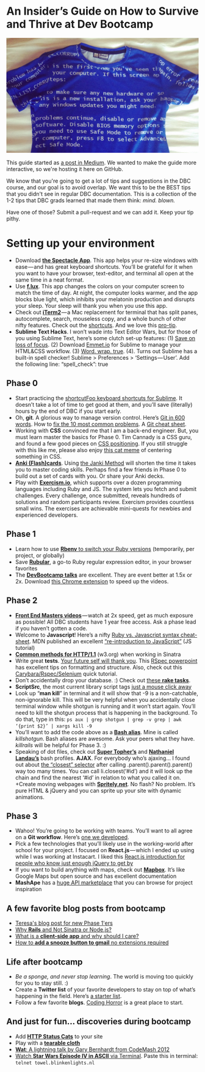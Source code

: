 # An Insider’s Guide on How to Survive and Thrive at Dev Bootcamp
![First Day of DBC Outfit](/blue-screen-of-death-tee.png)

This guide started as [a post in Medium](https://blog.andreacoravos.com/things-i-wish-i-knew-tips-and-tricks-for-devbootcamp-3271b516328b#.dqrhkq43q). We wanted to make the guide more interactive, so we're hosting it here on GitHub. 

We know that you're going to get a lot of tips and suggestions in the DBC course, and our goal is to avoid overlap. We want this to be the BEST tips that you didn't see in regular DBC documentation. This is a collection of the 1-2 tips that DBC grads learned that made them think: *mind. blown.*

Have one of those? Submit a pull-request and we can add it. Keep your tip pithy.

# Setting up your environment
+ Download **[the Spectacle App](https://www.spectacleapp.com/)**. This app helps your re-size windows with ease — and has great keyboard shortcuts. You’ll be grateful for it when you want to have your browser, text-editor, and terminal all open at the same time in a neat format.
+ Use **[f.lux](https://justgetflux.com/)**. This app changes the colors on your computer screen to match the time of day. At night, the computer looks warmer, and the app blocks blue light, which inhibits your melatonin production and disrupts your sleep. Your sleep will thank you when you use this app.
+ Check out **[iTerm2](https://www.iterm2.com/)** — a Mac replacement for terminal that has split panes, autocomplete, search, mouseless copy, and a whole bunch of other nifty features. Check out the [shortcuts](https://www.youtube.com/watch?t=93&v=KJEN-GFSkrU). And we love this [pro-tip](https://twitter.com/wesbos/status/626055204488658944).
+ **Sublime Text Hacks**. I won’t wade into Text Editor Wars, but for those of you using Sublime Text, here’s some clutch set-up features: (1) [Save on loss of focus](http://superuser.com/questions/366132/possible-for-sublime-text-2-to-save-on-loss-of-focus). (2) Download [Emmet.io](http://emmet.io/) for Sublime to manage your HTML&CSS workflow. (3) [Word. wrap. true](http://justinseeley.com/tutorials/quick-tip-enable-sublime-text-word-wrap/). (4). Turns out Sublime has a built-in spell checker! Sublime > Preferences > ‘Settings — User’. Add the following line: “spell_check”: true

## Phase 0
+ Start practicing the [shortcutFoo keyboard shortcuts for Sublime](https://www.shortcutfoo.com/app/dojos/sublime-text-2-mac). It doesn’t take a lot of time to get good at them, and you’ll save (literally) hours by the end of DBC if you start early.
+ Oh, **git**. A glorious way to manage version control. Here’s [Git in 600 words](https://maryrosecook.com/blog/post/git-in-six-hundred-words). How to [fix the 10 most common problems](https://www.codementor.io/git/tutorial/10-common-git-problems-fix). A [Git cheat sheet](https://shriyanguna.github.io/cheat_sheet/cheat_sheet.html).
+ Working with **CSS** convinced me that I am a back-end engineer. But, you must learn master the basics for Phase 0. Tim Cannady is a CSS guru, and found a few good pieces on [CSS positioning](https://css-tricks.com/absolute-relative-fixed-positioining-how-do-they-differ/). If you still struggle with this like me, please also enjoy [this cat meme](https://twitter.com/thomasfuchs/status/637430978366021632?ref_src=twsrc%5Etfw) of centering something in CSS.
+ **[Anki (Flash)cards](http://ankisrs.net/)**. Using [the Janki Method](https://lifehacker.com/5973887/the-janki-method-shortens-the-time-itll-take-you-to-learn-to-code) will shorten the time it takes you to master coding skills. Perhaps find a few friends in Phase 0 to build out a set of cards with you. Or share your Anki decks.
+ Play with **[Exercism.io](http://exercism.io/)**, which supports over a dozen programming languages including Ruby and JS. The system lets you fetch and submit challenges. Every challenge, once submitted, reveals hundreds of solutions and random participants review. Exercism provides countless small wins. The exercises are achievable mini-quests for newbies and experienced developers.

## Phase 1
+ Learn how to use [**Rbenv** to switch your Ruby versions](http://makandracards.com/makandra/21545-rbenv-how-to-switch-to-another-ruby-version-temporarily-per-project-or-globally) (temporarily, per project, or globally)
+ Save **[Rubular](http://rubular.com/)**, a go-to Ruby regular expression editor, in your browser favorites
+ The **[DevBootcamp talks](http://talks.devbootcamp.com/)** are excellent. They are event better at 1.5x or 2x. Download [this Chrome extension](https://chrome.google.com/webstore/detail/video-speed-controller/nffaoalbilbmmfgbnbgppjihopabppdk?hl=en) to speed up the videos.

## Phase 2
+ [**Front End Masters videos**](https://frontendmasters.com/courses/) — watch at 2x speed, get as much exposure as possible! All DBC students have 1 year free access. Ask a phase lead if you haven’t gotten a code.
+ Welcome to **Javascript**! Here’s a nifty [Ruby vs. Javascript syntax cheat-sheet](http://agentcooper.io/js-ruby-comparison/). MDN published an excellent [“re-introduction to JavaScript”](https://developer.mozilla.org/en-US/docs/Web/JavaScript/A_re-introduction_to_JavaScript) (JS tutorial)
+ **[Common methods for HTTP/1.1](https://www.w3.org/Protocols/rfc2616/rfc2616-sec9.html)** (w3.org) when working in Sinatra
+ Write great **tests**. [Your future self will thank you](https://mobile.twitter.com/benhamner/status/581471523728412672). This [RSpec powerpoint](http://jakegoulding.com/presentations/rspec-structure/#slide-0) has excellent tips on formatting and structure. Also, check out this [Carybara/Rspec/Selenium](http://www.opinionatedprogrammer.com/2011/02/capybara-and-selenium-with-rspec-and-rails-3/) quick tutorial.
+ Don’t accidentally drop your database. :) Check out [these **rake tasks**](https://stackoverflow.com/questions/10301794/difference-between-rake-dbmigrate-dbreset-and-dbschemaload).
+ **ScriptSrc**, the most current library script tags [just a mouse click away](http://scriptsrc.net/)
+ Look up “**man kill**” in terminal and it will show that -9 is a non-catchable, non-ignorable kill. This will be very helpful when you accidentally close terminal window while shotgun is running and it won’t start again. You’ll need to kill the shotgun process that is happening in the background. To do that, type in this: ```ps aux | grep shotgun | grep -v grep | awk ‘{print $2}’ | xargs kill -9```
+ You’ll want to add the code above as a **[Bash alias](https://www.digitalocean.com/community/tutorials/an-introduction-to-useful-bash-aliases-and-functions)**. Mine is called *killshotgun*. Bash aliases are awesome. Ask your peers what they have. *killrails* will be helpful for Phase 3. :)
+ Speaking of dot files, check out **[Super Topher’s](https://github.com/supertopher/dotfiles)** and **[Nathaniel Landau’s](https://natelandau.com/my-mac-osx-bash_profile/)** bash profiles.
**AJAX**. For everybody who’s ajaxing… I found out about [the “closest” selector](https://api.jquery.com/closest/) after calling .parent().parent().parent() way too many times. You can call li.closest(‘#id’) and it will look up the chain and find the nearest ‘#id’ in relation to what you called it on.
+Create moving webpages with **[Spritely.net](http://spritely.net/)**. No flash? No problem. It’s pure HTML & jQuery and you can sprite up your site with dynamic animations.

## Phase 3
+ Wahoo! You’re going to be working with teams. You’ll want to all agree on a **Git workflow**. Here’s [one we developed](https://gist.github.com/acoravos/4d011a3f6128260c2c57d37f8dc6a362).
+ Pick a few technologies that you’ll likely use in the working-world after school for your project. I focused on **React.js** — which I ended up using while I was working at Instacart. I liked this [React.js introduction for people who know just enough jQuery to get by](http://reactfordesigners.com/labs/reactjs-introduction-for-people-who-know-just-enough-jquery-to-get-by/)
+ If you want to build anything with maps, check out **[Mapbox](https://www.mapbox.com/)**. It’s like Google Maps but open source and has excellent documentation
+ **MashApe** has a [huge API marketplace](https://market.mashape.com/explore) that you can browse for project inspiration

## A few favorite blog posts from bootcamp
+ [Teresa's blog post for new Phase 1'ers](https://medium.com/u/34da797cd5bb)
+ [Why **Rails** and Not Sinatra or Node.js?](http://codefol.io/posts/Why-Rails-and-not-Sinatra-or-Node-js)
+ [What is a **client-side app** and why should I care?](http://iconof.com/blog/what-is-a-client-side-app-and-why-should-i-care/)
+ [How to **add a snooze button to gmail** no extensions required](http://lifehacker.com/5825634/how-to-add-a-snooze-button-to-gmail-no-extensions-required)

## Life after bootcamp
+ *Be a sponge, and never stop learning*. The world is moving too quickly for you to stay still. :)
+ Create a **Twitter list** of your favorite developers to stay on top of what’s happening in the field. Here’s [a starter list](https://twitter.com/iam_preethi).
+ Follow a few favorite **blogs**. [Coding Horror](https://blog.codinghorror.com/) is a great place to start.


## And just for fun… discoveries during bootcamp
+ Add [**HTTP Status Cats**](https://www.flickr.com/photos/girliemac/sets/72157628409467125) to your site
+ Play with a [**tearable cloth**](https://codepen.io/dissimulate/pen/KrAwx)
+ [**Wat**: A lightning talk by Gary Bernhardt from CodeMash 2012](https://www.destroyallsoftware.com/talks/wat)
+ [Watch **Star Wars Episode IV in ASCII** via Terminal](http://hints.macworld.com/article.php?story=20060406084728559). Paste this in terminal: ```telnet towel.blinkenlights.nl```
